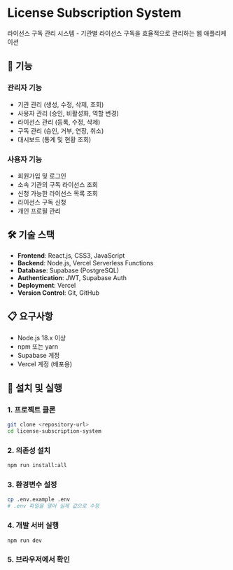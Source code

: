 # License Subscription System

라이선스 구독 관리 시스템 - 기관별 라이선스 구독을 효율적으로 관리하는 웹 애플리케이션

## 🚀 기능

### 관리자 기능
- 기관 관리 (생성, 수정, 삭제, 조회)
- 사용자 관리 (승인, 비활성화, 역할 변경)
- 라이선스 관리 (등록, 수정, 삭제)
- 구독 관리 (승인, 거부, 연장, 취소)
- 대시보드 (통계 및 현황 조회)

### 사용자 기능
- 회원가입 및 로그인
- 소속 기관의 구독 라이선스 조회
- 신청 가능한 라이선스 목록 조회
- 라이선스 구독 신청
- 개인 프로필 관리

## 🛠️ 기술 스택

- **Frontend**: React.js, CSS3, JavaScript
- **Backend**: Node.js, Vercel Serverless Functions
- **Database**: Supabase (PostgreSQL)
- **Authentication**: JWT, Supabase Auth
- **Deployment**: Vercel
- **Version Control**: Git, GitHub

## 📋 요구사항

- Node.js 18.x 이상
- npm 또는 yarn
- Supabase 계정
- Vercel 계정 (배포용)

## 🔧 설치 및 실행

### 1. 프로젝트 클론
```bash
git clone <repository-url>
cd license-subscription-system
```

### 2. 의존성 설치
```bash
npm run install:all
```

### 3. 환경변수 설정
```bash
cp .env.example .env
# .env 파일을 열어 실제 값으로 수정
```

### 4. 개발 서버 실행
```bash
npm run dev
```

### 5. 브라우저에서 확인